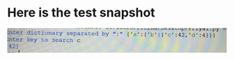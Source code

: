 # Here is the test snapshot
![picture alt](https://github.com/priyal-agrawal/Tech_Challenges/blob/21b1dda28c53da87258e2ae696b6d36df19c94b3/Challenge%203/test/test.jpg)
